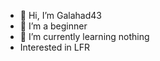 - 👋 Hi, I’m Galahad43
- 👀 I’m a beginner 
- 🌱 I’m currently learning nothing
- Interested in LFR


<!---
Galahad43/Galahad43 is a ✨ special ✨ repository because its `README.md` (this file) appears on your GitHub profile.
You can click the Preview link to take a look at your changes.
--->
